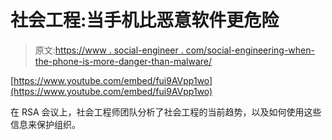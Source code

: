 # 社会工程:当手机比恶意软件更危险

> 原文:[https://www . social-engineer . com/social-engineering-when-the-phone-is-more-danger-than-malware/](https://www.social-engineer.com/social-engineering-when-the-phone-is-more-dangerous-than-malware/)

[https://www.youtube.com/embed/fui9AVpp1wo](https://www.youtube.com/embed/fui9AVpp1wo)

在 RSA 会议上，社会工程师团队分析了社会工程的当前趋势，以及如何使用这些信息来保护组织。